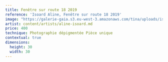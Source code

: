 ```yaml
---
title: Fenêtre sur route 18 2019
reference: 'Isoard Aline, Fenêtre sur route 18 2019'
image: "https://galerie-gaia.s3.eu-west-3.amazonaws.com/tina/uploads/isoard-aline/feneÌ\x82tre sur route 18-2019   30x30galerie-gaia-isoard-aline-.JPG"
artist: content/artists/aline-isoard.md
price: 400
technique: Photographie dépigmentée Pièce unique
contextual: true
dimensions:
  height: 30
  width: 30
---
```


